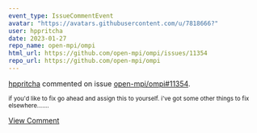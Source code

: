 ```yaml
---
event_type: IssueCommentEvent
avatar: "https://avatars.githubusercontent.com/u/7818666?"
user: hppritcha
date: 2023-01-27
repo_name: open-mpi/ompi
html_url: https://github.com/open-mpi/ompi/issues/11354
repo_url: https://github.com/open-mpi/ompi
---
```


<a href='https://github.com/hppritcha' target='_blank'>hppritcha</a> commented on issue <a href='https://github.com/open-mpi/ompi/issues/11354' target='_blank'>open-mpi/ompi#11354</a>.

<small>if you'd like to fix go ahead and assign this to yourself.  i've got some other things to fix elsewhere.......</small>

<a href='https://github.com/open-mpi/ompi/issues/11354' target='_blank'>View Comment</a>
